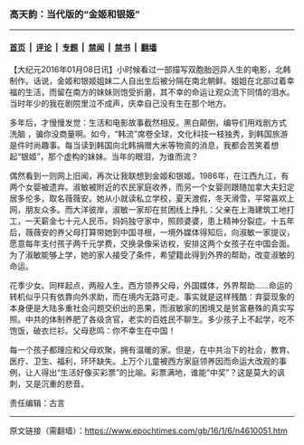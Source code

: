 ### 高天韵：当代版的“金姬和银姬”

---

#### [首页](../../../..?n4610051) &nbsp;|&nbsp; [评论](../../../../../epoch-comment?n4610051) &nbsp;|&nbsp; [专题](../../../../../epoch-special?n4610051) &nbsp;|&nbsp; [禁闻](../../../../../epoch-news?n4610051) &nbsp;|&nbsp; [禁书](../../../../../books?n4610051) &nbsp;|&nbsp; [翻墙](https://github.com/gfw-breaker/nogfw/blob/master/README.md?n4610051)


<div class="post_content" id="artbody" itemprop="articleBody">
 <!-- article content begin -->
 <p>
  【大纪元2016年01月08日讯】小时候看过一部描写双胞胎迥异人生的电影，北韩制作。话说，金姬和银姬姐妹二人自出生后被分隔在南北朝鲜。姐姐在北部过着幸福的生活，而留在南方的妹妹则饱受折磨，其不幸的命运让观众流下同情的泪水。当时年少的我在剧院里泣不成声，庆幸自己没有生在那个地方。
 </p>
 <p>
  多年后，才慢慢发觉：生活和电影故事截然相反。黑白颠倒，编导们用戏剧方式
  <ok href="https://www.epochtimes.com/gb/tag/%E6%B4%97%E8%84%91.html">
   洗脑
  </ok>
  ，骗你没商量啊。如今，“韩流”席卷全球，文化科技一枝独秀，到韩国旅游是件时尚趣事。每当读到韩国向北韩捐赠大米等物资的消息，我都会苦笑着想起“银姬”，那个虚构的妹妹。当年的眼泪，为谁而流？
 </p>
 <p>
  偶然看到一则网上旧闻，再次让我联想到金姬和银姬。1986年，在江西九江，有两个女婴被遗弃。淑敏被附近的农民家庭收养，而另一个女婴则跟随加拿大夫妇定居多伦多，取名薇薇安。她从小就读私立学校，夏天渡假，冬天滑雪，平常喜欢上网，朋友众多。而大洋彼岸，淑敏一家却在贫困线上挣扎：父亲在上海建筑工地打工，一天薪金七十元人民币。妈妈独守家中，照顾婆婆，患上精神分裂症。十五年后，薇薇安的养父母打算带她到中国寻根，一境外媒体得知后，向淑敏一家提议，愿意每年支付孩子两千元学费，交换录像采访权，安排这两个女孩子在中国会面。为了淑敏能够上学，她的家人接受了条件，希望籍此得到外界的帮助，改变淑敏的命运。
 </p>
 <p>
  花季少女。同样起点，两般人生。西方领养父母，外国媒体，外界帮助……命运的转机似乎只有依靠向外求助，而在境内无路可走。事实就是这样残酷：弃婴现象的本身便是大陆多重社会问题交织出的恶果，而淑敏家的困境又是贫富悬殊的真实写照。中共的体制养肥了各级贪官，老实的百姓民不聊生。多少孩子上不起学，吃不饱饭，破衣烂衫。父母悲鸣：你不幸生在中国！
 </p>
 <p>
  每一个孩子都理应和父母欢聚，拥有温暖的家。但是，在中共治下的社会，教育、医疗、卫生、福利，环环缺失。上万个儿童被西方家庭领养因而命运大改观的事例，让人得出“生活好像买彩票”的比喻。彩票满地，谁能“中奖”？这是莫大的讽刺，又是沉重的悲音。
 </p>
 <p>
  责任编辑：古言
 </p>
 <!-- article content end -->
 <div id="below_article_ad">
 </div>
</div>


---

原文链接（需翻墙）：https://www.epochtimes.com/gb/16/1/6/n4610051.htm